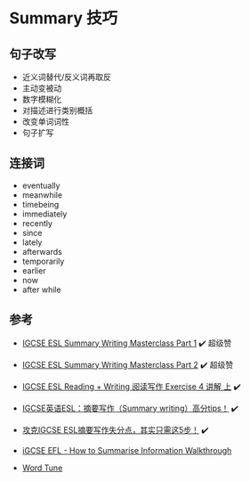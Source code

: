 # Summary 技巧

## 句子改写
- 近义词替代/反义词再取反
- 主动变被动
- 数字模糊化
- 对描述进行类别概括
- 改变单词词性
- 句子扩写

## 连接词
- eventually
- meanwhile
- timebeing
- immediately
- recently
- since
- lately
- afterwards
- temporarily
- earlier
- now
- after while
  
## 参考
- [IGCSE ESL Summary Writing Masterclass Part 1](https://www.youtube.com/watch?v=U-4unKyv66M) ✔️ 超级赞
- [IGCSE ESL Summary Writing Masterclass Part 2](https://www.youtube.com/watch?v=XyHrowIYyXQ) ✔️ 超级赞

- [IGCSE ESL Reading + Writing 阅读写作 Exercise 4 讲解 上](https://www.bilibili.com/video/BV1Jj411F7QA/) ✔️
- [IGCSE英语ESL：摘要写作（Summary writing）高分tips！](https://zhuanlan.zhihu.com/p/411481045) ✔️
- [攻克IGCSE ESL摘要写作失分点，其实只需这5步！](https://www.sohu.com/a/605749199_113707) ✔️
- [iGCSE EFL - How to Summarise Information Walkthrough](https://www.youtube.com/watch?v=FjctFImqC4M)
- [Word Tune](https://app.wordtune.com/)
